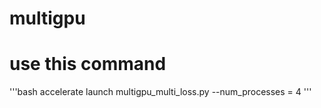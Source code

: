 # multigpu

# use this command

'''bash
  accelerate launch multigpu_multi_loss.py --num_processes = 4 
'''
